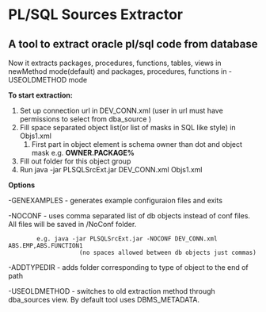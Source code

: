 # PL/SQL Sources Extractor
## A tool to extract oracle pl/sql code from database

Now it extracts packages, procedures, functions, tables, views in newMethod mode(default)
 and packages, procedures, functions in -USEOLDMETHOD mode

**To start extraction:**
  1. Set up connection url in DEV_CONN.xml (user in url must have permissions to select from dba_source )
  1. Fill space separated object list(or list of masks in SQL like style) in Objs1.xml 
        1. First part in object element is schema owner than dot and object mask e.g. **OWNER.PACKAGE%**
  1. Fill out folder for this object group
  1. Run java -jar PLSQLSrcExt.jar DEV_CONN.xml Objs1.xml


**Options**

 -GENEXAMPLES - generates example configuraion files and exits 

 -NOCONF - uses comma separated list of db objects instead of conf files. All files will be saved in /NoConf folder.
            
            e.g. java -jar PLSQLSrcExt.jar -NOCONF DEV_CONN.xml ABS.EMP,ABS.FUNCTION1
                        (no spaces allowed between db objects just commas)
            
 -ADDTYPEDIR - adds folder corresponding to type of object to the end of path
 

 -USEOLDMETHOD - switches to old extraction method through dba_sources view. By default tool uses DBMS_METADATA. 
